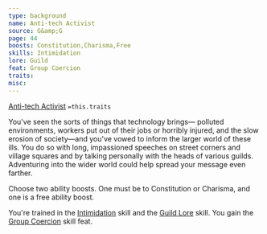 ```yaml
---
type: background
name: Anti-tech Activist 
source: G&amp;G
page: 44
boosts: Constitution,Charisma,Free
skills: Intimidation
lore: Guild
feat: Group Coercion
traits: 
misc: 
---
```


[Anti-tech Activist](###%20Anti-tech%20Activist)
`=this.traits`


You've seen the sorts of things that technology brings— polluted environments, workers put out of their jobs or horribly injured, and the slow erosion of society—and you've vowed to inform the larger world of these ills. You do so with long, impassioned speeches on street corners and village squares and by talking personally with the heads of various guilds. Adventuring into the wider world could help spread your message even farther.

Choose two ability boosts. One must be to Constitution or Charisma, and one is a free ability boost.

You're trained in the [Intimidation](Intimidation) skill and the [Guild Lore](Guild%20Lore) skill. You gain the [Group Coercion](Group%20Coercion) skill feat.


